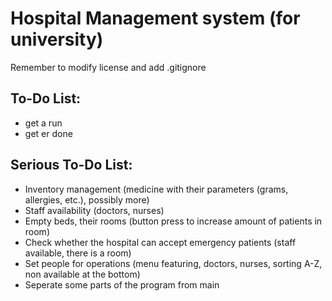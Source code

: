 # Hospital Management system (for university)
Remember to modify license and add .gitignore
## To-Do List:
- get a run
- get er done
## Serious To-Do List:
- Inventory management (medicine with their parameters (grams, allergies, etc.), possibly more)
- Staff availability (doctors, nurses)
- Empty beds, their rooms (button press to increase amount of patients in room)
- Check whether the hospital can accept emergency patients (staff available, there is a room)
- Set people for operations (menu featuring, doctors, nurses, sorting A-Z, non available at the bottom)
- Seperate some parts of the program from main 
